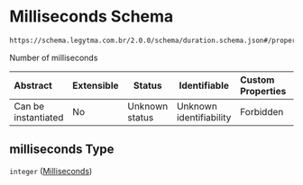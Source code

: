 # Milliseconds Schema

```txt
https://schema.legytma.com.br/2.0.0/schema/duration.schema.json#/properties/milliseconds
```

Number of milliseconds


| Abstract            | Extensible | Status         | Identifiable            | Custom Properties | Additional Properties | Access Restrictions | Defined In                                                                      |
| :------------------ | ---------- | -------------- | ----------------------- | :---------------- | --------------------- | ------------------- | ------------------------------------------------------------------------------- |
| Can be instantiated | No         | Unknown status | Unknown identifiability | Forbidden         | Allowed               | none                | [duration.schema.json\*](../schema/duration.schema.json) |

## milliseconds Type

`integer` ([Milliseconds](duration-properties-milliseconds.md))
